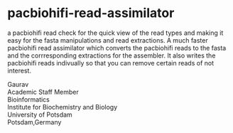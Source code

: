 # pacbiohifi-read-assimilator
a pacbiohifi read check for the quick view of the read types and making it easy for the fasta manipulations and read extractions. A much faster pacbiohifi read assimilator which converts the pacbiohifi reads to the fasta and the corrresponding extractions for the assembler. It also writes the pacbiohifi reads indivually so that you can remove certain reads of not interest.


Gaurav \
Academic Staff Member \
Bioinformatics \
Institute for Biochemistry and Biology \
University of Potsdam \
Potsdam,Germany 
